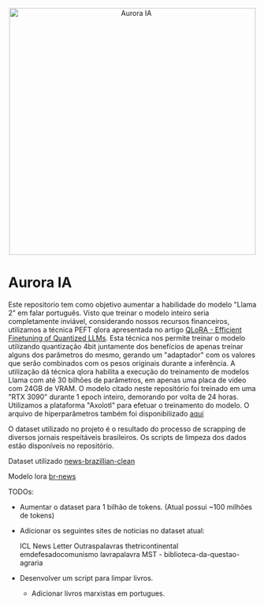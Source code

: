 <p align="center">
<img width="500px" alt="Aurora IA" src="https://i.redd.it/zkndu5kilmc31.png">
</p>

# Aurora IA 

Este repositorio tem como objetivo aumentar a habilidade do modelo "Llama 2" em falar português. Visto que treinar o modelo inteiro seria completamente inviável, considerando nossos recursos financeiros, utilizamos a técnica PEFT qlora apresentada no artigo <a href="https://arxiv.org/pdf/2305.14314.pdf">QLoRA - Efficient Finetuning of Quantized LLMs</a>. Esta técnica nos permite treinar o modelo utilizando quantização 4bit juntamente dos benefícios de apenas treinar alguns dos parâmetros do mesmo, gerando um "adaptador" com os valores que serâo combinados com os pesos originais durante a inferência.
A utilização dá técnica qlora habilita a execução do treinamento de modelos Llama com até 30 bilhões de parâmetros, em apenas uma placa de vídeo com 24GB de VRAM. O modelo citado neste repositório foi treinado em uma "RTX 3090" durante 1 epoch inteiro, demorando por volta de 24 horas. Utilizamos a plataforma "Axolotl" para efetuar o treinamento do modelo. O arquivo de hiperparâmetros também foi disponibilizado <a href="https://github.com/chuplares/aurora-br/blob/main/llama2-7b-comunism-br-pt-qlora.yml">aqui</a>

O dataset utilizado no projeto é o resultado do processo de scrapping de diversos jornais respeitáveis brasileiros. Os scripts de limpeza dos dados estão disponíveis no repositório.

Dataset utilizado <a href="https://huggingface.co/datasets/chenuneris/news-brazillian-clean">news-brazillian-clean</a>

Modelo lora <a href="https://huggingface.co/chenuneris/br-news-prototype">br-news</a>

TODOs:

- Aumentar o dataset para 1 bilhão de tokens. (Atual possui ~100 milhões de tokens)

- Adicionar os seguintes sites de noticias no dataset atual:

    ICL News Letter
    Outraspalavras
    thetricontinental
    emdefesadocomunismo
    lavrapalavra
    MST - biblioteca-da-questao-agraria
  
- Desenvolver um script para limpar livros.
  - Adicionar livros marxistas em portugues.
